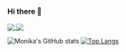 ### Hi there 👋

<a href="https://github.com/MonikaSliciute/github-readme-stats">
  <img align="center" src="https://github-readme-stats.vercel.app/api/pin/?username=MonikaSliciute&repo=github-readme-stats" />
</a>
<a href="https://github.com/MonikaSliciute/convoychat">
  <img align="center" src="https://github-readme-stats.vercel.app/api/pin/?username=MonikaSliciute&repo=convoychat" />
</a>

![Monika's GitHub stats](https://github-readme-stats.vercel.app/api?username=MonikaSliciute&theme=tokyonight&show_icons=true)
[![Top Langs](https://github-readme-stats.vercel.app/api/top-langs/?username=MonikaSliciute&layout=compact)](https://github.com/MonikaSliciute/github-readme-stats)
<!--
**MonikaSliciute/MonikaSliciute** is a ✨ _special_ ✨ repository because its `README.md` (this file) appears on your GitHub profile.

Here are some ideas to get you started:

- 🔭 I’m currently working on ...
- 🌱 I’m currently learning ...
- 👯 I’m looking to collaborate on ...
- 🤔 I’m looking for help with ...
- 💬 Ask me about ...
- 📫 How to reach me: ...
- 😄 Pronouns: ...
- ⚡ Fun fact: ...
-->
